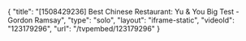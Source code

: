 {
    "title": "[1508429236] Best Chinese Restaurant: Yu & You Big Test - Gordon Ramsay",
    "type": "solo",
    "layout": "iframe-static",
    "videoId": "123179296",
    "url": "\/tvpembed\/123179296"
}